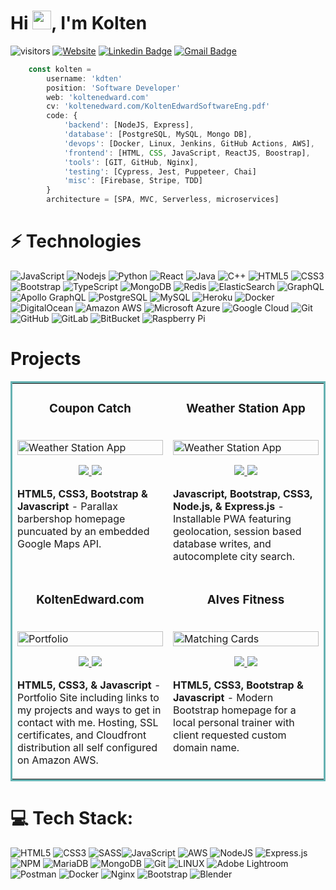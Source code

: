 <h1 align="left">Hi <img src="https://raw.githubusercontent.com/aemmadi/aemmadi/master/wave.gif" width="30">, I'm Kolten</h1>

![visitors](https://visitor-badge.laobi.icu/badge?page_id=kdten)
[![Website](https://img.shields.io/badge/-koltenedward.com-informational?style=flat-square&color=black&logo=vercel&logoColor=white)](https://koltenedward.com)
[![Linkedin Badge](https://img.shields.io/badge/-Kolten_Edward-blue?style=flat-square&logo=Linkedin&logoColor=white&link=https://www.linkedin.com/in/koltenedward/)](https://www.linkedin.com/in/koltenedward/)
[![Gmail Badge](https://img.shields.io/badge/-koltenedward@proton.me-c14438?style=flat-square&logo=Gmail&logoColor=white&link=mailto:koltenedward@proton.me)](mailto:koltenedward@proton.me)

```javascript
    const kolten =
        username: 'kdten'
        position: 'Software Developer'
        web: 'koltenedward.com'
        cv: 'koltenedward.com/KoltenEdwardSoftwareEng.pdf'
        code: {
            'backend': [NodeJS, Express],
            'database': [PostgreSQL, MySQL, Mongo DB],
            'devops': [Docker, Linux, Jenkins, GitHub Actions, AWS],
            'frontend': [HTML, CSS, JavaScript, ReactJS, Boostrap],
            'tools': [GIT, GitHub, Nginx],
            'testing': [Cypress, Jest, Puppeteer, Chai]
            'misc': [Firebase, Stripe, TDD]
        }
        architecture = [SPA, MVC, Serverless, microservices]
```
# ⚡ Technologies

![JavaScript](https://img.shields.io/badge/-JavaScript-black?style=flat-square&logo=javascript)
![Nodejs](https://img.shields.io/badge/-Nodejs-black?style=flat-square&logo=Node.js)
![Python](https://img.shields.io/badge/-Python-black?style=flat-square&logo=Python)
![React](https://img.shields.io/badge/-React-black?style=flat-square&logo=react)
![Java](https://img.shields.io/badge/-java-E34A86?style=flat-square&logo=java)
![C++](https://img.shields.io/badge/-C++-00599C?style=flat-square&logo=c)
![HTML5](https://img.shields.io/badge/-HTML5-E34F26?style=flat-square&logo=html5&logoColor=white)
![CSS3](https://img.shields.io/badge/-CSS3-1572B6?style=flat-square&logo=css3)
![Bootstrap](https://img.shields.io/badge/-Bootstrap-563D7C?style=flat-square&logo=bootstrap)
![TypeScript](https://img.shields.io/badge/-TypeScript-007ACC?style=flat-square&logo=typescript)
![MongoDB](https://img.shields.io/badge/-MongoDB-black?style=flat-square&logo=mongodb)
![Redis](https://img.shields.io/badge/-Redis-black?style=flat-square&logo=Redis)
![ElasticSearch](https://img.shields.io/badge/-ElasticSearch-005571?style=flat-square&logo=elasticsearch)
![GraphQL](https://img.shields.io/badge/-GraphQL-E10098?style=flat-square&logo=graphql)
![Apollo GraphQL](https://img.shields.io/badge/-Apollo%20GraphQL-311C87?style=flat-square&logo=apollo-graphql)
![PostgreSQL](https://img.shields.io/badge/-PostgreSQL-336791?style=flat-square&logo=postgresql)
![MySQL](https://img.shields.io/badge/-MySQL-black?style=flat-square&logo=mysql)
![Heroku](https://img.shields.io/badge/-Heroku-430098?style=flat-square&logo=heroku)
![Docker](https://img.shields.io/badge/-Docker-black?style=flat-square&logo=docker)
![DigitalOcean](https://img.shields.io/badge/-Digital%20Ocean-darkblue?style=flat-square&logo=digitalocean)
![Amazon AWS](https://img.shields.io/badge/Amazon%20AWS-232F3E?style=flat-square&logo=amazon-aws)
![Microsoft Azure](https://img.shields.io/badge/Microsoft%20Azure-232F7E?style=flat-square&logo=microsoft-azure)
![Google Cloud](https://img.shields.io/badge/Google%20Cloud-black?style=flat-square&logo=google-cloud)
![Git](https://img.shields.io/badge/-Git-black?style=flat-square&logo=git)
![GitHub](https://img.shields.io/badge/-GitHub-181717?style=flat-square&logo=github)
![GitLab](https://img.shields.io/badge/-GitLab-FCA121?style=flat-square&logo=gitlab)
![BitBucket](https://img.shields.io/badge/-BitBucket-darkblue?style=flat-square&logo=bitbucket)
![Raspberry Pi](https://img.shields.io/badge/-Raspberry%20Pi-C51A4A?style=flat-square&logo=Raspberry-Pi)

<h1 align="left">Projects</h1>
<table bordercolor="#66b2b2">
  
  <tr>
    <td width="50%" valign="top">
      <h3 align="center">Coupon Catch</h3>
        <br />
        <a target="_blank" href="https://couponcatchapp.com/">
            <img src="https://github.com/kdten/kdten/blob/main/barbersmallprev.gif?raw=true" width="100%"  alt="Weather Station App"/>
        </a>
        <br />
        <p align="center">
          
  <a href="https://github.com/kdten/GentlemensBarbershop" target="_blank">
    <img src="https://img.shields.io/static/v1?label=|&message=REPO&color=23555f&style=plastic&logo=github&logo-color=white"/>
  </a>  
  <a href="https://gentlemensbarbershop.netlify.app/" target="_blank">
    <img src="https://img.shields.io/static/v1?label=|&message=WEBSITE&color=cdf998&style=plastic&logo=wordpress&logo-color=white"/>
  </a>
      </p>
        <p><strong>HTML5, CSS3, Bootstrap & Javascript</strong> - Parallax barbershop homepage puncuated by an embedded Google Maps API.</p>
    </td>
    <td width="50%" valign="top">
      <h3 align="center">Weather Station App</h3>
        <br />
      <a target="_blank" href="https://scary-jacket-fish.cyclic.app/">
            <img src="https://koltenedward.com/images/weatherpreview.gif" width="100%"  alt="Weather Station App"/>
        </a>
        <br />
        <p align="center">
          
  <a href="https://github.com/kdten/fullstack-weatherapp" target="_blank">
    <img src="https://img.shields.io/static/v1?label=|&message=REPO&color=23555f&style=plastic&logo=github&logo-color=white"/>
  </a>
  <a href="https://scary-jacket-fish.cyclic.app/" target="_blank">
    <img src="https://img.shields.io/static/v1?label=|&message=WEBSITE&color=cdf998&style=plastic&logo=wordpress&logo-color=white"/>
  </a>
      </p>
        <p><strong>Javascript, Bootstrap, CSS3, Node.js, & Express.js</strong> - Installable PWA featuring geolocation, session based database writes, and autocomplete city search.</p>
    </td>
  </tr>
  
  <tr>
    <td width="50%" valign="top">
      <h3 align="center">KoltenEdward.com</h3>
      <br />
        <a target="_blank" href="https://koltenedward.com">
          <img src="https://github.com/kdten/kdten/blob/main/portfoliopreview.gif?raw=true" width="100%" alt="Portfolio"/>
        </a>
      <br />
        <p align="center">
  <a href="https://github.com/kdten/Portfolio" target="_blank">
    <img src="https://img.shields.io/static/v1?label=|&message=REPO&color=23555f&style=plastic&logo=github&logo-color=white"/>
  </a>
  <a href="https://koltenedward.com" target="_blank">
    <img src="https://img.shields.io/static/v1?label=|&message=WEBSITE&color=cdf998&style=plastic&logo=wordpress&logo-color=white"/>
  </a>
      </p>
        <p><strong>HTML5, CSS3, & Javascript</strong> - Portfolio Site including links to my projects and ways to get in contact with me. Hosting, SSL certificates, and Cloudfront distribution all self configured on Amazon AWS.</p>
    </td>
    <td width="50%" valign="top">
      <h3 align="center">Alves Fitness</h3>
        <br />
        <a target="_blank" href="#">
          <img src="images/gif3.gif" width="100%" alt="Matching Cards"/>
        </a>
        <br />
        <p align="center">
          
  <a href="#" target="_blank">
    <img src="https://img.shields.io/static/v1?label=|&message=REPO&color=23555f&style=plastic&logo=github&logo-color=white"/>
  </a>
  <a href="#" target="_blank">
    <img src="https://img.shields.io/static/v1?label=|&message=WEBSITE&color=cdf998&style=plastic&logo=wordpress&logo-color=white"/>
  </a>
      </p>
        <p><strong>HTML5, CSS3, Bootstrap & Javascript</strong> - Modern Bootstrap homepage for a local personal trainer with client requested custom domain name.</p>
    </td>
  </tr>
</table>



# 💻 Tech Stack:
![HTML5](https://img.shields.io/badge/html5-%23E34F26.svg?style=for-the-badge&logo=html5&logoColor=white) ![CSS3](https://img.shields.io/badge/css3-%231572B6.svg?style=for-the-badge&logo=css3&logoColor=white) ![SASS](https://img.shields.io/badge/sass-%CC6699.svg?style=for-the-badge&logo=sass&logoColor=white)![JavaScript](https://img.shields.io/badge/javascript-%23323330.svg?style=for-the-badge&logo=javascript&logoColor=%23F7DF1E) ![AWS](https://img.shields.io/badge/AWS-%23FF9900.svg?style=for-the-badge&logo=amazon-aws&logoColor=white) ![NodeJS](https://img.shields.io/badge/node.js-6DA55F?style=for-the-badge&logo=node.js&logoColor=white) ![Express.js](https://img.shields.io/badge/express.js-%23404d59.svg?style=for-the-badge&logo=express&logoColor=%2361DAFB) ![NPM](https://img.shields.io/badge/NPM-%23000000.svg?style=for-the-badge&logo=npm&logoColor=white) ![MariaDB](https://img.shields.io/badge/MariaDB-003545?style=for-the-badge&logo=mariadb&logoColor=white) ![MongoDB](https://img.shields.io/badge/MongoDB-%234ea94b.svg?style=for-the-badge&logo=mongodb&logoColor=white) ![Git](https://img.shields.io/badge/git-%F05032.svg?style=for-the-badge&logo=git&logoColor=white) ![LINUX](https://img.shields.io/badge/Linux-FCC624?style=for-the-badge&logo=linux&logoColor=black) ![Adobe Lightroom](https://img.shields.io/badge/Adobe%20Lightroom-31A8FF.svg?style=for-the-badge&logo=Adobe%20Lightroom&logoColor=white) ![Postman](https://img.shields.io/badge/Postman-FF6C37?style=for-the-badge&logo=postman&logoColor=white) ![Docker](https://img.shields.io/badge/docker-%230db7ed.svg?style=for-the-badge&logo=docker&logoColor=white) ![Nginx](https://img.shields.io/badge/nginx-%23009639.svg?style=for-the-badge&logo=nginx&logoColor=white) ![Bootstrap](https://img.shields.io/badge/bootstrap-%23563D7C.svg?style=for-the-badge&logo=bootstrap&logoColor=white) ![Blender](https://img.shields.io/badge/blender-%23F5792A.svg?style=for-the-badge&logo=blender&logoColor=white)

